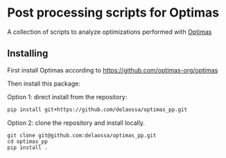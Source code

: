 # Post processing scripts for Optimas

A collection of scripts to analyze optimizations performed with [Optimas](https://github.com/optimas-org/optimas)

## Installing

First install Optimas according to https://github.com/optimas-org/optimas

Then install this package:

Option 1: direct install from the repository:
```bash
pip install git+https://github.com/delaossa/optimas_pp.git
```
Option 2: clone the repository and install locally.
```
git clone git@github.com:delaossa/optimas_pp.git
cd optimas_pp
pip install .
```
